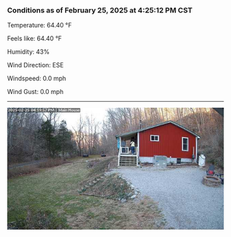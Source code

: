 ### Conditions as of February 25, 2025 at 4:25:12 PM CST 

Temperature: 64.40 &deg;F

Feels like: 64.40 &deg;F

Humidity: 43%

Wind Direction: ESE

Windspeed: 0.0 mph

Wind Gust: 0.0 mph

---

<img src="./images/latest.jpeg"/>


